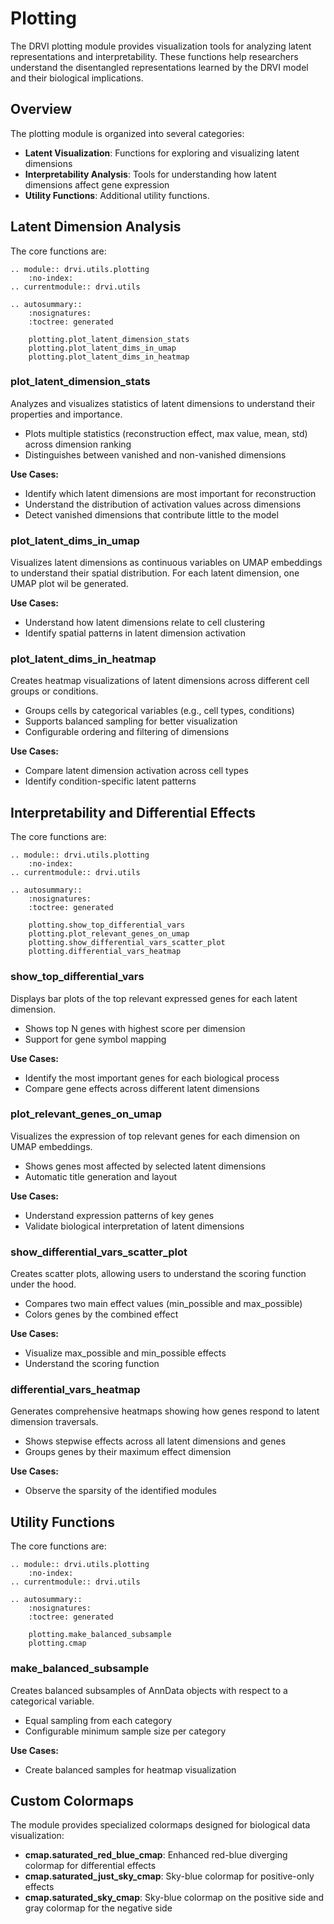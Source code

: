 # Plotting

The DRVI plotting module provides visualization tools for analyzing latent representations and interpretability. These functions help researchers understand the disentangled representations learned by the DRVI model and their biological implications.

## Overview

The plotting module is organized into several categories:

- **Latent Visualization**: Functions for exploring and visualizing latent dimensions
- **Interpretability Analysis**: Tools for understanding how latent dimensions affect gene expression
- **Utility Functions**: Additional utility functions.

## Latent Dimension Analysis

The core functions are:

```{eval-rst}
.. module:: drvi.utils.plotting
    :no-index:
.. currentmodule:: drvi.utils

.. autosummary::
    :nosignatures:
    :toctree: generated

    plotting.plot_latent_dimension_stats
    plotting.plot_latent_dims_in_umap
    plotting.plot_latent_dims_in_heatmap
```

### plot_latent_dimension_stats

Analyzes and visualizes statistics of latent dimensions to understand their properties and importance.

- Plots multiple statistics (reconstruction effect, max value, mean, std) across dimension ranking
- Distinguishes between vanished and non-vanished dimensions

**Use Cases:**

- Identify which latent dimensions are most important for reconstruction
- Understand the distribution of activation values across dimensions
- Detect vanished dimensions that contribute little to the model

### plot_latent_dims_in_umap

Visualizes latent dimensions as continuous variables on UMAP embeddings to understand their spatial distribution.
For each latent dimension, one UMAP plot wil be generated.

**Use Cases:**

- Understand how latent dimensions relate to cell clustering
- Identify spatial patterns in latent dimension activation

### plot_latent_dims_in_heatmap

Creates heatmap visualizations of latent dimensions across different cell groups or conditions.

- Groups cells by categorical variables (e.g., cell types, conditions)
- Supports balanced sampling for better visualization
- Configurable ordering and filtering of dimensions

**Use Cases:**

- Compare latent dimension activation across cell types
- Identify condition-specific latent patterns

## Interpretability and Differential Effects

The core functions are:

```{eval-rst}
.. module:: drvi.utils.plotting
    :no-index:
.. currentmodule:: drvi.utils

.. autosummary::
    :nosignatures:
    :toctree: generated

    plotting.show_top_differential_vars
    plotting.plot_relevant_genes_on_umap
    plotting.show_differential_vars_scatter_plot
    plotting.differential_vars_heatmap
```

### show_top_differential_vars

Displays bar plots of the top relevant expressed genes for each latent dimension.

- Shows top N genes with highest score per dimension
- Support for gene symbol mapping

**Use Cases:**

- Identify the most important genes for each biological process
- Compare gene effects across different latent dimensions

### plot_relevant_genes_on_umap

Visualizes the expression of top relevant genes for each dimension on UMAP embeddings.

- Shows genes most affected by selected latent dimensions
- Automatic title generation and layout

**Use Cases:**

- Understand expression patterns of key genes
- Validate biological interpretation of latent dimensions

### show_differential_vars_scatter_plot

Creates scatter plots, allowing users to understand the scoring function under the hood.

- Compares two main effect values (min_possible and max_possible)
- Colors genes by the combined effect

**Use Cases:**

- Visualize max_possible and min_possible effects
- Understand the scoring function

### differential_vars_heatmap

Generates comprehensive heatmaps showing how genes respond to latent dimension traversals.

- Shows stepwise effects across all latent dimensions and genes
- Groups genes by their maximum effect dimension

**Use Cases:**

- Observe the sparsity of the identified modules

## Utility Functions

The core functions are:

```{eval-rst}
.. module:: drvi.utils.plotting
    :no-index:
.. currentmodule:: drvi.utils

.. autosummary::
    :nosignatures:
    :toctree: generated

    plotting.make_balanced_subsample
    plotting.cmap
```

### make_balanced_subsample

Creates balanced subsamples of AnnData objects with respect to a categorical variable.

- Equal sampling from each category
- Configurable minimum sample size per category

**Use Cases:**

- Create balanced samples for heatmap visualization

## Custom Colormaps

The module provides specialized colormaps designed for biological data visualization:

- **cmap.saturated_red_blue_cmap**: Enhanced red-blue diverging colormap for differential effects
- **cmap.saturated_just_sky_cmap**: Sky-blue colormap for positive-only effects
- **cmap.saturated_sky_cmap**: Sky-blue colormap on the positive side and gray colormap for the negative side
